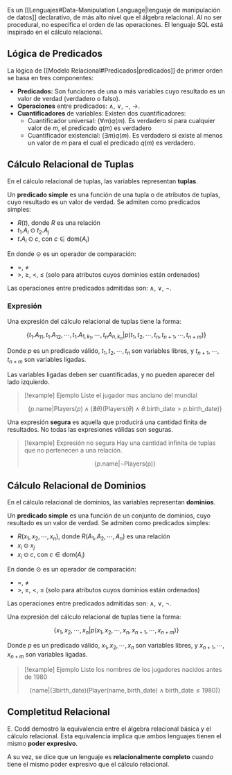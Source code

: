 Es un [[Lenguajes#Data-Manipulation Language|lenguaje de manipulación de datos]] declarativo, de más alto nivel que el álgebra relacional. Al no ser procedural, no especifica el orden de las operaciones. El lenguaje SQL está inspirado en el cálculo relacional.

## Lógica de Predicados

La lógica de [[Modelo Relacional#Predicados|predicados]] de primer orden se basa en tres componentes:

- **Predicados:** Son funciones de una o más variables cuyo resultado es un valor de verdad (verdadero o falso).
- **Operaciones** entre predicados: $\land$, $\lor$, $\neg$, $\to$.
- **Cuantificadores** de variables: Existen dos cuantificadores:
	- Cuantificador universal: $(\forall m)q(m)$. Es verdadero si para cualquier valor de $m$, el predicado $q(m)$ es verdadero
	- Cuantificador existencial: $(\exists m)q(m)$. Es verdadero si existe al menos un valor de $m$ para el cual el predicado $q(m)$ es verdadero.

## Cálculo Relacional de Tuplas

En el cálculo relacional de tuplas, las variables representan **tuplas**.

Un **predicado simple** es una función de una tupla o de atributos de tuplas, cuyo resultado es un valor de verdad. Se admiten como predicados simples:

- $R(t)$, donde $R$ es una relación
- $t_1.A_i \odot t_2.A_j$
- $t.A_i \odot c$, con $c \in \text{dom}(A_i)$

En donde $\odot$ es un operador de comparación:

- $=$, $\neq$
- $>$, $\geq$, $<$, $\leq$ (solo para atributos cuyos dominios están ordenados)

Las operaciones entre predicados admitidas son: $\land$, $\lor$, $\neg$.

### Expresión

Una expresión del cálculo relacional de tuplas tiene la forma:

$$
\{t_1.A_{11}, t_1.A_{12}, \cdots, t_1.A_{1,{k_1}}, \cdots, t_n A_{n,{k_n}}|p(t_1, t_2, \cdots, t_n, t_{n+1}, \cdots, t_{n+m})\}
$$

Donde $p$ es un predicado válido, $t_1, t_2, \cdots, t_n$ son variables libres, y $t_{n+1}, \cdots, t_{n+m}$ son variables ligadas.

Las variables ligadas deben ser cuantificadas, y no pueden aparecer del lado izquierdo.

> [!example] Ejemplo
> Liste el jugador mas anciano del mundial
> 
> $$
> \{p.\text{name}|\text{Players}(p) \land (\nexists\theta)(\text{Players}(\theta) \land \theta.\text{birth\_date} > p.\text{birth\_date})\}
> $$

Una expresión **segura** es aquella que producirá una cantidad finita de resultados. No todas las expresiones válidas son seguras.

> [!example] Expresión no segura
> Hay una cantidad infinita de tuplas que no pertenecen a una relación.
> 
> $$
> \{p.\text{name}|\neg\text{Players(p)}\}
> $$

## Cálculo Relacional de Dominios

En el cálculo relacional de dominios, las variables representan **dominios**.

Un **predicado simple** es una función de un conjunto de dominios, cuyo resultado es un valor de verdad. Se admiten como predicados simples:

- $R(x_1, x_2, \cdots, x_n)$, donde $R(A_1, A_2, \cdots, A_n)$ es una relación
- $x_i \odot x_j$
- $x_i \odot c$, con $c \in \text{dom}(A_i)$

En donde $\odot$ es un operador de comparación:

- $=$, $\neq$
- $>$, $\geq$, $<$, $\leq$ (solo para atributos cuyos dominios están ordenados)

Las operaciones entre predicados admitidas son: $\land$, $\lor$, $\neg$.

Una expresión del cálculo relacional de tuplas tiene la forma:

$$
\{x_1, x_2, \cdots, x_n|p(x_1, x_2, \cdots, x_n, x_{n+1}, \cdots, x_{n+m})\}
$$

Donde $p$ es un predicado válido, $x_1, x_2, \cdots, x_n$ son variables libres, y $x_{n+1}, \cdots, x_{n+m}$ son variables ligadas.

> [!example] Ejemplo
> Liste los nombres de los jugadores nacidos antes de 1980
> 
> $$
> \{\text{name}|(\exists \text{birth\_date})(\text{Player}(\text{name}, \text{birth\_date})\land \text{birth\_date} \leq 1980)\}
> $$

## Completitud Relacional

E. Codd demostró la equivalencia entre el álgebra relacional básica y el cálculo relacional. Esta equivalencia implica que ambos lenguajes tienen el mismo **poder expresivo**.

A su vez, se dice que un lenguaje es **relacionalmente completo** cuando tiene el mismo poder expresivo que el cálculo relacional.

